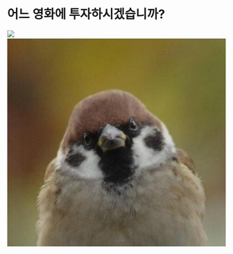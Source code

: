 # 어느 영화에 투자하시겠습니까?

<img width="" height="" src='https://github.com/Joojina/test_Django/blob/master/hello/g_s.jpg'></img>
<img width="" height="" src='https://github.com/Joojina/Joojina/blob/master/20200318_120525.png'></img>

